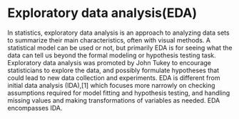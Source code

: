 # Exploratory data analysis(EDA)
In statistics, exploratory data analysis is an approach to analyzing data sets to summarize their main characteristics, often with visual methods. A statistical model can be used or not, but primarily EDA is for seeing what the data can tell us beyond the formal modeling or hypothesis testing task. Exploratory data analysis was promoted by John Tukey to encourage statisticians to explore the data, and possibly formulate hypotheses that could lead to new data collection and experiments. EDA is different from initial data analysis (IDA),[1] which focuses more narrowly on checking assumptions required for model fitting and hypothesis testing, and handling missing values and making transformations of variables as needed. EDA encompasses IDA.
